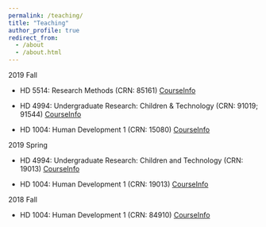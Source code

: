```yaml
---
permalink: /teaching/
title: "Teaching"
author_profile: true
redirect_from: 
  - /about
  - /about.html
---
```


2019 Fall

* HD 5514: Research Methods (CRN: 85161) [CourseInfo](https://koeunchoi.github.io/teaching/2019-08-teaching-3)

* HD 4994: Undergraduate Research: Children & Technology (CRN: 91019; 91544) [CourseInfo](https://koeunchoi.github.io/teaching/2019-08-teaching-2)

* HD 1004: Human Development 1 (CRN: 15080) [CourseInfo](https://koeunchoi.github.io/teaching/2019-08-teaching-1)


2019 Spring

* HD 4994: Undergraduate Research: Children and Technology (CRN: 19013) [CourseInfo](https://koeunchoi.github.io/teaching/2019-01-teaching-2)

* HD 1004: Human Development 1 (CRN: 19013) [CourseInfo](https://koeunchoi.github.io/teaching/2019-01-teaching-1)


2018 Fall

* HD 1004: Human Development 1 (CRN: 84910) [CourseInfo](https://koeunchoi.github.io/teaching/2018-08-teaching-1)
